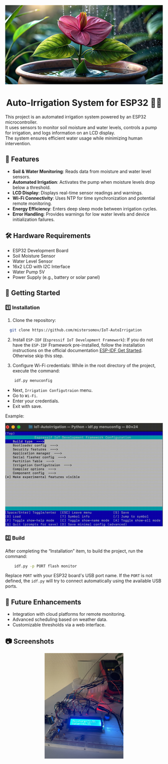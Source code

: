 <div align="center"><a name="readme-top"></a>
<img src="assets/logo.png"/>

# Auto-Irrigation System for ESP32 🌱💧

<div/>
<div align="left">

This project is an automated irrigation system powered by an ESP32 
microcontroller.<br/>
It uses sensors to monitor soil moisture and water levels, controls a pump for irrigation, and logs information on an LCD display.<br/>
The system ensures efficient water usage while minimizing human intervention.<br/>

## 🌟 Features
- **Soil & Water Monitoring**: Reads data from moisture and water level sensors.
- **Automated Irrigation**: Activates the pump when moisture levels drop below a threshold.
- **LCD Display**: Displays real-time sensor readings and warnings.
- **Wi-Fi Connectivity**: Uses NTP for time synchronization and potential remote monitoring.
- **Energy Efficiency**: Enters deep sleep mode between irrigation cycles.
- **Error Handling**: Provides warnings for low water levels and device initialization failures.

## 🛠️ Hardware Requirements
- ESP32 Development Board
- Soil Moisture Sensor
- Water Level Sensor
- 16x2 LCD with I2C Interface
- Water Pump 5V
- Power Supply (e.g., battery or solar panel)

## 🚀 Getting Started

### 1️⃣ Installation
1. Clone the repository:
```bash
  git clone https://github.com/mistersomov/IoT-AutoIrrigation
```
2. Install `ESP-IDF` (`Espressif IoT Development Framework`):
If you do not have the `ESP-IDF` Framework pre-installed, follow the installation instructions on the official documentation
    [ESP-IDF Get Started](https://docs.espressif.com/projects/esp-idf/en/v5.3.1/esp32/get-started/index.html#installation).
Otherwise skip this step.

3. Configure Wi-Fi credentials:
While in the root directory of the project, execute the command:
```bash
    idf.py menuconfig
```
- Next, `Irrigation Configutraion` menu.
- Go to `Wi-Fi`.
- Enter your credentials.
- Exit with save.

Example:
<div align="center">
<img src="assets/wifi_creds.gif" width="600"/>
</div>

### 2️⃣ Build
After completing the “Installation” item, to build the project, run the command:
```bash
    idf.py -p PORT flash monitor
```
Replace `PORT` with your ESP32 board's USB port name. If the `PORT` is not defined, the `idf.py` will try to connect automatically using the available USB ports.

## 📅 Future Enhancements
- Integration with cloud platforms for remote monitoring.
- Advanced scheduling based on weather data.
- Customizable thresholds via a web interface.

## 📷 Screenshots
<div align="center">
<img src="assets/auto_irrigation.jpg" width="50%" height="50%"/>
</div>
</div>
